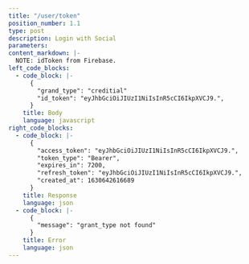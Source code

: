 ```yaml
---
title: "/user/token"
position_number: 1.1
type: post
description: Login with Social
parameters:
content_markdown: |-
  NOTE: idToken from Firebase.
left_code_blocks:
  - code_block: |-
      {
        "grand_type": "creditial"
        "id_token": "eyJhbGciOiJIUzI1NiIsInR5cCI6IkpXVCJ9.",
      }
    title: Body
    language: javascript
right_code_blocks:
  - code_block: |-
      {
        "access_token": "eyJhbGciOiJIUzI1NiIsInR5cCI6IkpXVCJ9.",
        "token_type": "Bearer",
        "expires_in": 7200,
        "refresh_token": "eyJhbGciOiJIUzI1NiIsInR5cCI6IkpXVCJ9.",
        "created_at": 1630642616689
      }
    title: Response
    language: json
  - code_block: |-
      {
        "message": "grant_type not found"
      }
    title: Error
    language: json
---
```



